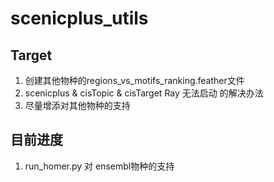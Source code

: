 # scenicplus_utils

## Target
1. 创建其他物种的regions_vs_motifs_ranking.feather文件
2. scenicplus & cisTopic & cisTarget Ray 无法启动 的解决办法
3. 尽量增添对其他物种的支持

## 目前进度
1. run_homer.py 对 ensembl物种的支持
